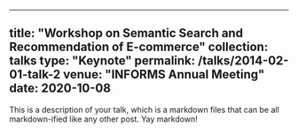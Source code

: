 ---
title: "Workshop on Semantic Search and Recommendation of E-commerce"
collection: talks
type: "Keynote"
permalink: /talks/2014-02-01-talk-2
venue: "INFORMS Annual Meeting"
date: 2020-10-08
--

This is a description of your talk, which is a markdown files that can be all markdown-ified like any other post. Yay markdown!
